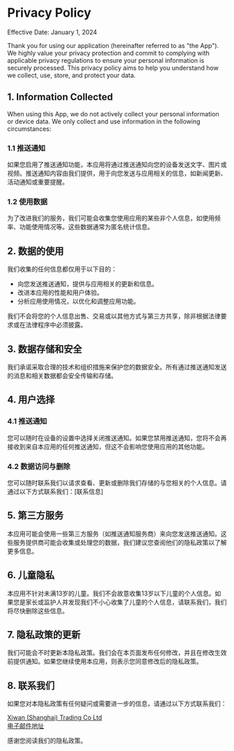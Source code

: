 # Privacy Policy

Effective Date: January 1, 2024

Thank you for using our application (hereinafter referred to as "the App"). We highly value your privacy protection and commit to complying with applicable privacy regulations to ensure your personal information is securely processed. This privacy policy aims to help you understand how we collect, use, store, and protect your data.

## 1. Information Collected

When using this App, we do not actively collect your personal information or device data. We only collect and use information in the following circumstances:

### 1.1 推送通知
如果您启用了推送通知功能，本应用将通过推送通知向您的设备发送文字、图片或视频。推送通知内容由我们提供，用于向您发送与应用相关的信息，如新闻更新、活动通知或重要提醒。

### 1.2 使用数据
为了改进我们的服务，我们可能会收集您使用应用的某些非个人信息，如使用频率、功能使用情况等。这些数据通常为匿名统计信息。

## 2. 数据的使用

我们收集的任何信息都仅用于以下目的：

- 向您发送推送通知，提供与应用相关的更新和信息。
- 改进本应用的性能和用户体验。
- 分析应用使用情况，以优化和调整应用功能。

我们不会将您的个人信息出售、交易或以其他方式与第三方共享，除非根据法律要求或在法律程序中必须披露。

## 3. 数据存储和安全

我们承诺采取合理的技术和组织措施来保护您的数据安全。所有通过推送通知发送的消息和相关数据都会安全传输和存储。

## 4. 用户选择

### 4.1 推送通知
您可以随时在设备的设置中选择关闭推送通知。如果您禁用推送通知，您将不会再接收到来自本应用的任何推送通知，但这不会影响您使用应用的其他功能。

### 4.2 数据访问与删除
您可以随时联系我们以请求查看、更新或删除我们存储的与您相关的个人信息。请通过以下方式联系我们：[联系信息]

## 5. 第三方服务

本应用可能会使用一些第三方服务（如推送通知服务商）来向您发送推送通知。这些服务提供商可能会收集或处理您的数据，我们建议您查阅他们的隐私政策以了解更多信息。

## 6. 儿童隐私

本应用不针对未满13岁的儿童。我们不会故意收集13岁以下儿童的个人信息。如果您是家长或监护人并发现我们不小心收集了儿童的个人信息，请联系我们，我们将尽快删除这些信息。

## 7. 隐私政策的更新

我们可能会不时更新本隐私政策。我们会在本页面发布任何修改，并且在修改生效前提供通知。如果您继续使用本应用，则表示您同意修改后的隐私政策。

## 8. 联系我们

如果您对本隐私政策有任何疑问或需要进一步的信息，请通过以下方式联系我们：

[Xiwan (Shanghai) Trading Co Ltd]()<br/>
[电子邮件地址](mailto:to@wzs.app) <br/>

感谢您阅读我们的隐私政策。
